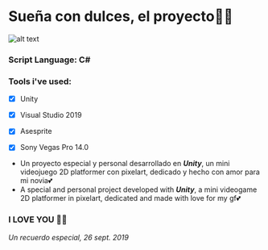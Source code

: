 # Sueña con dulces, el proyecto🎂✨

![alt text](https://github.com/adrianetti/myfirstvideogamescripts/blob/master/sceneteaser.gif?raw=true)

### Script Language: C#

### Tools i've used:
  - [x] Unity
  - [x] Visual Studio 2019
  - [x] Asesprite
  - [x] Sony Vegas Pro 14.0


- Un proyecto especial y personal desarrollado en ***Unity***, un mini videojuego 2D platformer con pixelart, dedicado y hecho con amor para mi novia💕
- A special and personal project developed with ***Unity***, a mini videogame 2D platformer in pixelart, dedicated and made with love for my gf💕

### **I LOVE YOU 🍅🍅**

_Un recuerdo especial, 26 sept. 2019_


